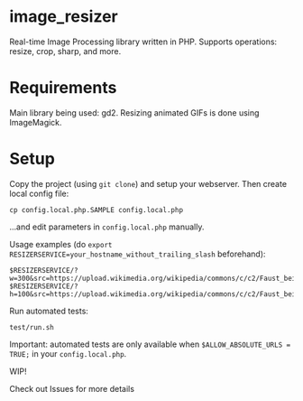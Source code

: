 # image_resizer
Real-time Image Processing library written in PHP. Supports operations: resize, crop, sharp, and more.

Requirements
===
Main library being used: gd2. Resizing animated GIFs is done using ImageMagick.

Setup
===
Copy the project (using `git clone`) and setup your webserver. Then create local config file:
```
cp config.local.php.SAMPLE config.local.php
```
…and edit parameters in `config.local.php` manually.

Usage examples (do `export RESIZERSERVICE=your_hostname_without_trailing_slash` beforehand):
```
$RESIZERSERVICE/?w=300&src=https://upload.wikimedia.org/wikipedia/commons/c/c2/Faust_bei_der_Arbeit.JPG
$RESIZERSERVICE/?h=100&src=https://upload.wikimedia.org/wikipedia/commons/c/c2/Faust_bei_der_Arbeit.JPG
```

Run automated tests:
```
test/run.sh
```
Important: automated tests are only available when `$ALLOW_ABSOLUTE_URLS = TRUE;` in your `config.local.php`.

WIP!

Check out Issues for more details
